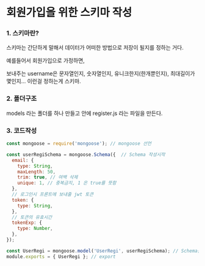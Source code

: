 # 회원가입을 위한 스키마 작성

### 1. 스키마란?
스키마는 간단하게 말해서 데이터가 어떠한 방법으로 저장이 될지를 정하는 거다.

예를들어서 회원가입으로 가정하면,

보내주는 username은 문자열인지, 숫자열인지, 유니크한지(한개뿐인지), 최대길이가 몇인지... 이런걸 정하는게 스키마.

### 2. 폴더구조

models 라는 폴더를 하나 만들고 안에 register.js 라는 파일을 만든다.

### 3. 코드작성

```js
const mongoose = require('mongoose'); // mongoose 선언

const userRegiSchema = mongoose.Schema({  // Schema 작성시작
  email: {
    type: String,
    maxLength: 50,
    trim: true, // 여백 삭제
    unique: 1, // 중복금지, 1 은 true를 뜻함
  },
  // 로그인시 프론트에 보내줄 jwt 토큰
  token: {
    type: String,
  },
  // 토큰의 유효시간
  tokenExp: {
    type: Number,
  },
});

const UserRegi = mongoose.model('UserRegi', userRegiSchema); // Schema를 model로 감싸준다. 
module.exports = { UserRegi }; // export
```

